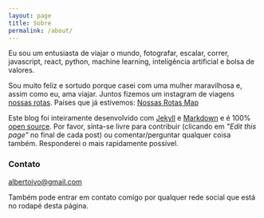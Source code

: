 ```yaml
---
layout: page
title: Sobre
permalink: /about/
---
```


Eu sou um entusiasta de viajar o mundo, fotografar, escalar, correr, javascript, react, python, machine learning, inteligência artificial e bolsa de valores.

Sou muito feliz e sortudo porque casei com uma mulher maravilhosa e, assim como eu, ama viajar. Juntos fizemos um instagram de viagens [nossas rotas](https://www.instagram.com/nossasrotas/). Países que já estivemos: [Nossas Rotas Map](https://nossasrotas.firebaseapp.com)

Este blog foi inteiramente desenvolvido com [Jekyll](https://jekyllrb.com) e [Markdown](https://guides.github.com/features/mastering-markdown/) e é 100% [open source](https://github.com/albertoivo/albertoivo.github.io). Por favor, sinta-se livre para contribuir (clicando em _"Edit this page"_ no final de cada post) ou comentar/perguntar qualquer coisa também. Responderei o mais rapidamente possível.

### Contato

[albertoivo@gmail.com](mailto:albertoivo@gmail.com)

Também pode entrar em contato comigo por qualquer rede social que está no rodapé desta página.
